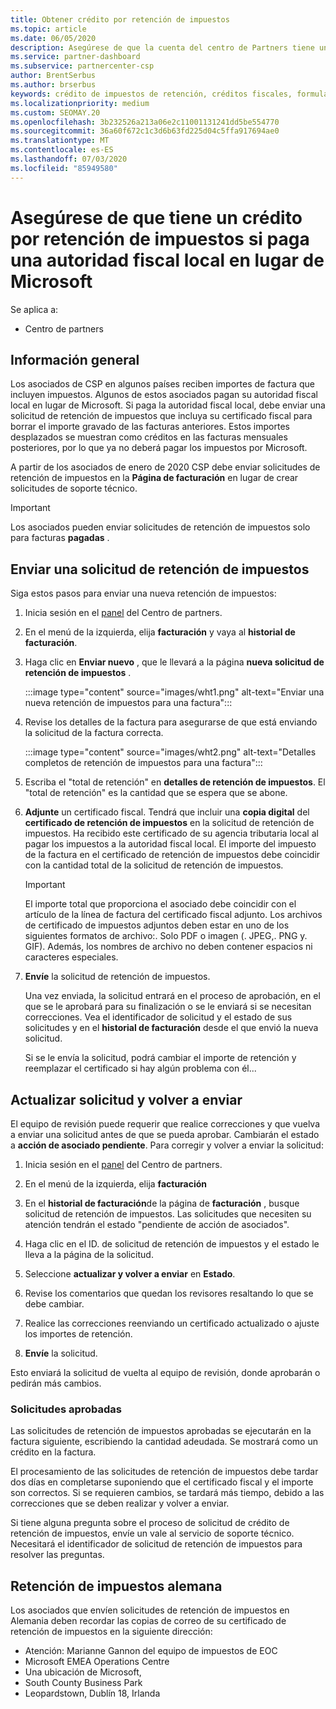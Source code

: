 ```yaml
---
title: Obtener crédito por retención de impuestos
ms.topic: article
ms.date: 06/05/2020
description: Asegúrese de que la cuenta del centro de Partners tiene un crédito por retención de impuestos mediante la creación de una solicitud de retención de impuestos en el centro de Partners.
ms.service: partner-dashboard
ms.subservice: partnercenter-csp
author: BrentSerbus
ms.author: brserbus
keywords: crédito de impuestos de retención, créditos fiscales, formulario de crédito fiscal alemán, certificados de impuestos
ms.localizationpriority: medium
ms.custom: SEOMAY.20
ms.openlocfilehash: 3b232526a213a06e2c11001131241dd5be554770
ms.sourcegitcommit: 36a60f672c1c3d6b63fd225d04c5ffa917694ae0
ms.translationtype: MT
ms.contentlocale: es-ES
ms.lasthandoff: 07/03/2020
ms.locfileid: "85949580"
---
```

# <a name="make-sure-you-are-credited-for-withholding-tax-if-you-pay-a-local-tax-authority-instead-of-microsoft"></a>Asegúrese de que tiene un crédito por retención de impuestos si paga una autoridad fiscal local en lugar de Microsoft

Se aplica a:

- Centro de partners

## <a name="overview"></a>Información general

Los asociados de CSP en algunos países reciben importes de factura que incluyen impuestos. Algunos de estos asociados pagan su autoridad fiscal local en lugar de Microsoft. Si paga la autoridad fiscal local, debe enviar una solicitud de retención de impuestos que incluya su certificado fiscal para borrar el importe gravado de las facturas anteriores. Estos importes desplazados se muestran como créditos en las facturas mensuales posteriores, por lo que ya no deberá pagar los impuestos por Microsoft.

A partir de los asociados de enero de 2020 CSP debe enviar solicitudes de retención de impuestos en la **Página de facturación** en lugar de crear solicitudes de soporte técnico.

> [!IMPORTANT]
> Los asociados pueden enviar solicitudes de retención de impuestos solo para facturas **pagadas** .

## <a name="submit-a-tax-withholding-request"></a>Enviar una solicitud de retención de impuestos

Siga estos pasos para enviar una nueva retención de impuestos:

1. Inicia sesión en el [panel](https://partner.microsoft.com/dashboard/home) del Centro de partners.

2. En el menú de la izquierda, elija **facturación** y vaya al **historial de facturación**.

3. Haga clic en **Enviar nuevo** , que le llevará a la página **nueva solicitud de retención de impuestos** .

   :::image type="content" source="images/wht1.png" alt-text="Enviar una nueva retención de impuestos para una factura":::

4. Revise los detalles de la factura para asegurarse de que está enviando la solicitud de la factura correcta.

   :::image type="content" source="images/wht2.png" alt-text="Detalles completos de retención de impuestos para una factura":::

5. Escriba el "total de retención" en **detalles de retención de impuestos**. El "total de retención" es la cantidad que se espera que se abone.

6. **Adjunte** un certificado fiscal. Tendrá que incluir una **copia digital** del **certificado de retención de impuestos** en la solicitud de retención de impuestos. Ha recibido este certificado de su agencia tributaria local al pagar los impuestos a la autoridad fiscal local. El importe del impuesto de la factura en el certificado de retención de impuestos debe coincidir con la cantidad total de la solicitud de retención de impuestos.

   > [!IMPORTANT]
   > El importe total que proporciona el asociado debe coincidir con el artículo de la línea de factura del certificado fiscal adjunto. Los archivos de certificado de impuestos adjuntos deben estar en uno de los siguientes formatos de archivo:. Solo PDF o imagen (. JPEG,. PNG y. GIF). Además, los nombres de archivo no deben contener espacios ni caracteres especiales.

7. **Envíe** la solicitud de retención de impuestos.

   Una vez enviada, la solicitud entrará en el proceso de aprobación, en el que se le aprobará para su finalización o se le enviará si se necesitan correcciones. Vea el identificador de solicitud y el estado de sus solicitudes y en el **historial de facturación** desde el que envió la nueva solicitud.

   Si se le envía la solicitud, podrá cambiar el importe de retención y reemplazar el certificado si hay algún problema con él...

## <a name="update-request-and-resubmit"></a>Actualizar solicitud y volver a enviar

El equipo de revisión puede requerir que realice correcciones y que vuelva a enviar una solicitud antes de que se pueda aprobar. Cambiarán el estado a **acción de asociado pendiente**. Para corregir y volver a enviar la solicitud:

1. Inicia sesión en el [panel](https://partner.microsoft.com/dashboard/home) del Centro de partners.

2. En el menú de la izquierda, elija **facturación**

3. En el **historial de facturación**de la página de **facturación** , busque solicitud de retención de impuestos. Las solicitudes que necesiten su atención tendrán el estado "pendiente de acción de asociados".

4. Haga clic en el ID. de solicitud de retención de impuestos y el estado le lleva a la página de la solicitud.

5. Seleccione **actualizar y volver a enviar** en **Estado**.

6. Revise los comentarios que quedan los revisores resaltando lo que se debe cambiar.

7. Realice las correcciones reenviando un certificado actualizado o ajuste los importes de retención.

8. **Envíe** la solicitud.

Esto enviará la solicitud de vuelta al equipo de revisión, donde aprobarán o pedirán más cambios.

### <a name="approved-requests"></a>Solicitudes aprobadas

Las solicitudes de retención de impuestos aprobadas se ejecutarán en la factura siguiente, escribiendo la cantidad adeudada. Se mostrará como un crédito en la factura.

El procesamiento de las solicitudes de retención de impuestos debe tardar dos días en completarse suponiendo que el certificado fiscal y el importe son correctos. Si se requieren cambios, se tardará más tiempo, debido a las correcciones que se deben realizar y volver a enviar.

Si tiene alguna pregunta sobre el proceso de solicitud de crédito de retención de impuestos, envíe un vale al servicio de soporte técnico. Necesitará el identificador de solicitud de retención de impuestos para resolver las preguntas.

## <a name="german-tax-withholding"></a>Retención de impuestos alemana

Los asociados que envíen solicitudes de retención de impuestos en Alemania deben recordar las copias de correo de su certificado de retención de impuestos en la siguiente dirección:

- Atención: Marianne Gannon del equipo de impuestos de EOC
- Microsoft EMEA Operations Centre
- Una ubicación de Microsoft,
- South County Business Park
- Leopardstown, Dublín 18, Irlanda

